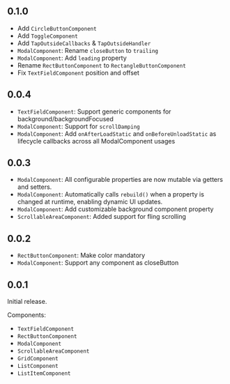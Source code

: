 ## 0.1.0

- Add `CircleButtonComponent`
- Add `ToggleComponent`
- Add `TapOutsideCallbacks` & `TapOutsideHandler`
- `ModalComponent`: Rename `closeButton` to `trailing`
- `ModalComponent`: Add `leading` property
- Rename `RectButtonComponent` to `RectangleButtonComponent`
- Fix `TextFieldComponent` position and offset

## 0.0.4

- `TextFieldComponent`: Support generic components for background/backgroundFocused
- `ModalComponent`: Support for `scrollDamping`
- `ModalComponent`: Add `onAfterLoadStatic` and `onBeforeUnloadStatic` as lifecycle callbacks across
  all ModalComponent usages

## 0.0.3

- `ModalComponent`: All configurable properties are now mutable via getters and setters.
- `ModalComponent`: Automatically calls `rebuild()` when a property is changed at runtime, enabling
  dynamic UI updates.
- `ModalComponent`: Add customizable background component property
- `ScrollableAreaComponent`: Added support for fling scrolling

## 0.0.2

- `RectButtonComponent`: Make color mandatory
- `ModalComponent`: Support any component as closeButton

## 0.0.1

Initial release.

Components:

- `TextFieldComponent`
- `RectButtonComponent`
- `ModalComponent`
- `ScrollableAreaComponent`
- `GridComponent`
- `ListComponent`
- `ListItemComponent`
